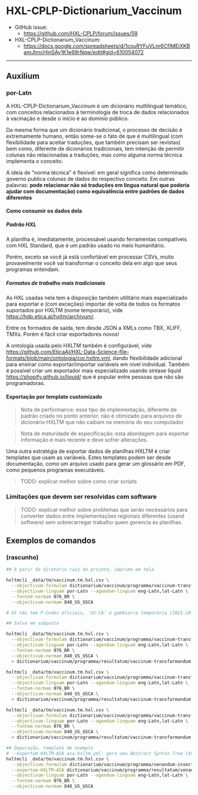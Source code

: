 # HXL-CPLP-Dictionarium_Vaccinum
- GitHub issue:
  - <https://github.com/HXL-CPLP/forum/issues/59>
- HXL-CPLP-Dictionarium_Vaccinum:
  - <https://docs.google.com/spreadsheets/d/1couRYFuVLnr6CfIMEiXKBamJtmcHinSAy1K1e69rNqw/edit#gid=610054072>

---
## Auxilium

### por-Latn

A HXL-CPLP-Dictionarium_Vaccinum é um dicionário multilingual temático,
com conceitos relacionados à terminologia de troca de dados relacionados
à vacinação e desde o início é ao domínio público.

Da mesma forma que um dicionário tradicional, o processo de decisão é
extremamente humano, então some-se o fato de que é multilingual
(com flexibilidade para aceitar traduções, que também precisam ser revistas)
bem como, diferente de dicionários tradicionais, tem intenção de permitir
colunas não relacionadas a traduções, mas como alguma norma técnica
implementa o conceito.

A ideia de "norma técnica" é flexível: em geral significa como determinado
governo publica colunas de dados do respectivo conceito.
Em outras palavras: **pode relacionar não só traduções em língua natural
que poderia ajudar com documentação) como equivalência entre padrões
de dados diferentes**

#### Como consumir os dados dela

##### Padrão HXL

A planilha é, imediatamente, processável usando ferramentas compatíveis
com HXL Standard, que é um padrão usado no meio humanitário.

Porém, exceto se você já está confortável em processar CSVs,
muito provavelmente você vai transformar o conceito dela em algo que
seus programas entendam.

##### Formatos de trabalho mais tradicionais

As HXL usadas nela tem a disposição também utilitário mais
especializado para exportar e (com exceções) importar de volta de todos
os formatos suportados por HXLTM (nome temporário),
vide <https://hdp.etica.ai/hxltm/archivum/>.

Entre os formados de saída, tem desde JSON a XMLs como TBX, XLIFF,
TMXs. Porém é fácil criar exportadores novos!

A ontologia usada pelo HXLTM também é configurável,
vide <https://github.com/EticaAI/HXL-Data-Science-file-formats/blob/main/ontologia/cor.hxltm.yml>,
dando flexibilidade adicional para ensinar como exportar/importar
variáveis em nível individual. Também é possível criar um exportador
mais especializado usando sintaxe liquid
<https://shopify.github.io/liquid/> que é popular entre pessoas que
não são programadoras.

#### Exportação por template customizado
> Nota de performance: esse tipo de implementação, diferente de padrão
criado no ponto anterior, não é otimizado para arquivos de
dicionário HXLTM que não caibam na memória do seu computador.

> Nota de maturidade de especificação: esta abordagem para exportar
informação é mais recente e deve sofrer alterações.

Uma outra estratégia de exportar dados de planilhas HXLTM é criar
templates que usam as variáveis. Estes templates podem ser desde documentação,
como um arquivo usado para gerar um glossário em PDF,
como pequenos programas executáveis.

> TODO: explicar melhor sobre como criar scripts

### Limitações que devem ser resolvidas com software

> TODO: explicar melhor sobre problemas que serão necessários para converter
dados entre implementações regionais diferentes (usand software) sem
sobrecarregar trabalho quem gerencia as planilhas.

## Exemplos de comandos

### (rascunho)

```bash
## A parir do diretório raíz do projeto, imprima em tela

hxltmcli _data/tm/vaccinum.tm.hxl.csv \
  --objectivum-formulam dictionarium/vaccinum/programma/vaccinum-transfarmandum.🗣️.py \
  --objectivum-linguam por-Latn --agendum-linguam eng-Latn,lat-Latn \
  --fontem-normam 076_BR \
  --objectivum-normam 840_US_USCA

# US não tem P-Codes oficiais, 'US-CA' é gambiarra temporária (2021-10-14)

## Salva em subpasta

hxltmcli _data/tm/vaccinum.tm.hxl.csv \
  --objectivum-formulam dictionarium/vaccinum/programma/vaccinum-transfarmandum.🗣️.py \
  --objectivum-linguam por-Latn --agendum-linguam eng-Latn,lat-Latn \
  --fontem-normam 076_BR \
  --objectivum-normam 840_US_USCA \
  > dictionarium/vaccinum/programma/resultatum/vaccinum-transfarmandum.076_BR---840_US_USCA.py

hxltmcli _data/tm/vaccinum.tm.hxl.csv \
  --objectivum-formulam dictionarium/vaccinum/programma/vaccinum-transfarmandum.🗣️.sh \
  --objectivum-linguam por-Latn --agendum-linguam eng-Latn,lat-Latn \
  --fontem-normam 076_BR \
  --objectivum-normam 840_US_USCA \
  > dictionarium/vaccinum/programma/resultatum/vaccinum-transfarmandum.076_BR---840_US_USCA.sh

hxltmcli _data/tm/vaccinum.tm.hxl.csv \
  --objectivum-formulam dictionarium/vaccinum/programma/vaccinum-transfarmandum.🗣️.json \
  --objectivum-linguam por-Latn --agendum-linguam eng-Latn,lat-Latn \
  --fontem-normam 076_BR \
  --objectivum-normam 840_US_USCA \
  > dictionarium/vaccinum/programma/resultatum/vaccinum-transfarmandum.076_BR---840_US_USCA.json

## Depuração, template de exemplo
# --expertum-HXLTM-ASA asa.hxltm.yml: gera uma Abstract Syntax Tree (AST) da operação
hxltmcli _data/tm/vaccinum.tm.hxl.csv \
  --objectivum-formulam dictionarium/vaccinum/programma/venandum-insectum.🗣️.json \
  --expertum-HXLTM-ASA dictionarium/vaccinum/programma/resultatum/venandum-insectum.asa.hxltm.yml \
  --objectivum-linguam por-Latn --agendum-linguam eng-Latn,lat-Latn \
  --fontem-normam 076_BR \
  --objectivum-normam 840_US_USCA

```

<!--
./dictionarium/vaccinum/programma/resultatum/vaccinum-transfarmandum.076_BR---840_US_USCA.py
./dictionarium/vaccinum/programma/resultatum/vaccinum-transfarmandum.076_BR---840_US_USCA.sh


hxltmcli _data/tm/vaccinum.tm.hxl.csv --objectivum-formulam dictionarium/vaccinum/programma/vaccinum-transfarmandum.🗣️.py --objectivum-linguam por-Latn --agendum-linguam eng-Latn,lat-Latn
-->

<!--

## schemam

### UN
> Trivia: "UN" de https://en.wikipedia.org/wiki/ISO_3166-1_alpha-2#Exceptional_reservations

#### covid-19-vaccinations

- [schemam/UN/covid-19-vaccinations/formulam.hxl.csv](schemam/UN/covid-19-vaccinations/formulam.hxl.csv)
  - <https://data.humdata.org/dataset/covid-19-vaccinations>

#### immunization-campaigns-impacted

- [schemam/UN/immunization-campaigns-impacted/formulam.hxl.csv](schemam/UN/immunization-campaigns-impacted/formulam.hxl.csv)
  - <https://data.humdata.org/dataset/immunization-campaigns-impacted>

#### brazil-epidemiological-and-hospital-indicators-on-covid-19-in-ouro-preto

> TODO: <https://data.humdata.org/dataset/brazil-epidemiological-and-hospital-indicators-on-covid-19-in-ouro-preto>

### 076
> Trivia: "076" de https://unstats.un.org/unsd/methodology/m49/


#### brasil.io
- [schemam/076/brasil.io/datapackage.🗣️.json](schemam/076/brasil.io/datapackage.🗣️.json)
  - <https://github.com/turicas/covid19-br/blob/master/datapackage.json>

#### covid-19-vacinacao

- [schemam/076/covid-19-vacinacao/formulam.csv](schemam/076/covid-19-vacinacao/formulam.csv)
  - <https://opendatasus.saude.gov.br/dataset/covid-19-vacinacao>

#### okbr
- [schemam/076/okbr/formulam.csv](schemam/076/okbr/formulam.csv)
  - <https://transparenciacovid19.ok.org.br/files/Toolkit_1_microdados_basicosV2.pdf>


### 840
> Trivia: "840" de https://unstats.un.org/unsd/methodology/m49/

https://data.chhs.ca.gov/dataset/vaccine-progress-dashboard
-->

<!--
> - HDX, Brazil:
>   - https://data.humdata.org/event/covid-19?groups=bra&q=&ext_page_size=25
-->

<!--
- https://data.humdata.org/event/covid-19 (?)
- https://data.unicef.org/resources/dataset/immunization/
- https://data.chhs.ca.gov/dataset/vaccine-progress-dashboard
  - https://data.chhs.ca.gov/dataset/vaccine-progress-dashboard/resource/d995e0fa-aa50-43e3-9753-94e9bf1df12f?view_id=3ff59c71-4e7d-41cb-878b-4468c0a80ba1
  - https://data.chhs.ca.gov/dataset/vaccine-progress-dashboard/resource/130d7ba2-b6eb-438d-a412-741bde207e1c

-->
